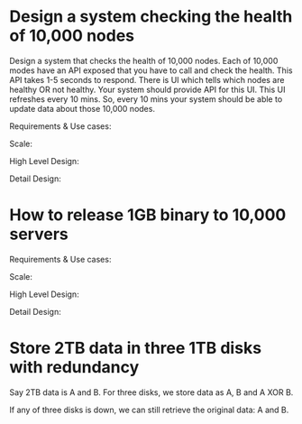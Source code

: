 # Design a system checking the health of 10,000 nodes

Design a system that checks the health of 10,000 nodes. Each of 10,000 modes have an API exposed that you have to call and check the health. This API takes 1-5 seconds to respond. There is UI which tells which nodes are healthy OR not healthy. Your system should provide API for this UI. This UI refreshes every 10 mins. So, every 10 mins your system should be able to update data about those 10,000 nodes.

Requirements & Use cases:

Scale:

High Level Design:

Detail Design:

# How to release 1GB binary to 10,000 servers

Requirements & Use cases:

Scale:

High Level Design:

Detail Design:

# Store 2TB data in three 1TB disks with redundancy

Say 2TB data is A and B. For three disks, we store data as A, B and A XOR B.

If any of three disks is down, we can still retrieve the original data: A and B.
